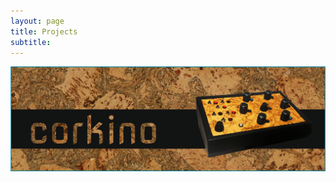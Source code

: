 ```yaml
---
layout: page
title: Projects
subtitle:
---
```



[<img src="https://github.com/Velitch/velitch/blob/main/assets/img/post_corkino.png?raw=true" align="right" />](https://velitch.github.io/velitch/corkino/)
